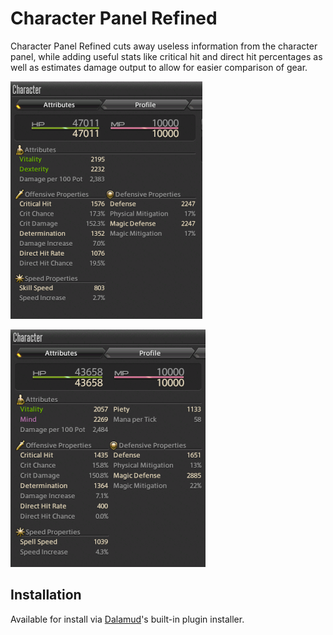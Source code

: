 # Character Panel Refined

Character Panel Refined cuts away useless information from the character panel, while adding useful stats like critical hit and direct hit percentages as well as estimates damage output to allow for easier comparison of gear.

![image1](CharacterPanelRefined/images/image1.png)

![image2](CharacterPanelRefined/images/image2.png)

## Installation

Available for install via [Dalamud](https://github.com/goatcorp/FFXIVQuickLauncher)'s built-in plugin installer.
